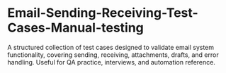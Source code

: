 # Email-Sending-Receiving-Test-Cases-Manual-testing
A structured collection of test cases designed to validate email system functionality, covering sending, receiving, attachments, drafts, and error handling. Useful for QA practice, interviews, and automation reference.
